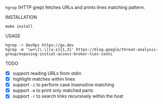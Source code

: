 `hgrep` (HTTP grep) fetches URLs and prints lines matching pattern.

INSTALLATION

```
make install
```

USAGE

```
hgrep -r DevOps https://go.dev
hgrep -m '\w+\[\.\][a-z]{1,3}' https://blog.google/threat-analysis-group/exposing-initial-access-broker-ties-conti
```

TODO

* [x] support reading URLs from stdin
* [x] highlight matches within lines
* [x] support `-i` to perform case insensitive matching
* [x] support `-m` to print only matched parts
* [x] support `-r` to search links recursively within the host
